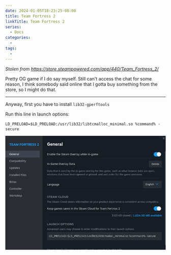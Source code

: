 ```yaml
---
date: 2024-01-05T18:23:25-08:00
title: Team Fortress 2
linkTitle: Team Fortress 2
series: 
  - Docs
categories:
  - 
tags:
  - 
---
```

*Stolen from https://store.steampowered.com/app/440/Team_Fortress_2/*


Pretty OG game if I do say myself. Still can't access the chat for some reason, I think somebody said online that I gotta buy something from the store, so I might do that.

---

Anyway, first you have to install `lib32-gperftools`

Run this line in launch options:

```
LD_PRELOAD=$LD_PRELOAD:/usr/lib32/libtcmalloc_minimal.so %command% -secure
```

![Launch Options](image.png)